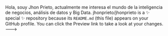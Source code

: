 Hola, souy Jhon Prieto, actualmente me interesa el mundo de la inteligencia de negocios, análisis de datos y Big Data.
jhonprieto/jhonprieto is a ✨ special ✨ repository because its `README.md` (this file) appears on your GitHub profile.
You can click the Preview link to take a look at your changes.
--->
